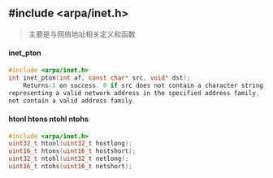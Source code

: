 ##  #include <arpa/inet.h>
>主要是与网络地址相关定义和函数
#### inet_pton
```c
#include <arpa/inet.h>
int inet_pton(int af, const char* src, void* dst);
	Returns:1 on success. 0 if src does not contain a character string 
representing a valid network address in the specified address family. -1 if af does 
not contain a valid address family.
```

#### htonl htons ntohl ntohs
```c
#include <arpa/inet.h>
uint32_t htonl(uint32_t hostlong);
uint16_t htons(uint16_t hostshort);
uint32_t ntohl(uint32_t netlong);
uint16_t ntohs(uint16_t netshort);
